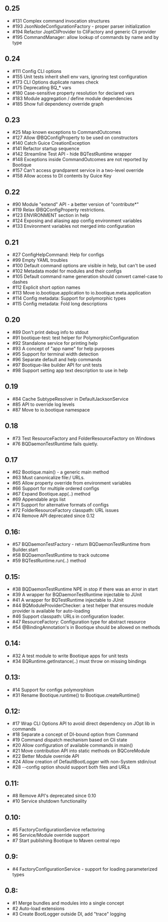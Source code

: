 ## 0.25

* #131 Complex command invocation structures
* #193 JsonNodeConfigurationFactory - proper parser initialization
* #194 Refactor JoptCliProvider to CliFactory and generic Cli provider
* #195 CommandManager: allow lookup of commands by name and by type

## 0.24

* #111 Config CLI options
* #155 Unit tests inherit shell env vars, ignoring test configuration 
* #173 CLI Options duplicate names check
* #175 Deprecating BQ_* vars
* #180 Case-sensitive property resolution for declared vars
* #183 Module aggregation / define module dependencies
* #185 Show full dependency override graph

## 0.23

* #25  Map known exceptions to CommandOutcomes
* #127 Allow @BQConfigProperty to be used on constructors 
* #140 Catch Guice CreationException
* #141 Refactor startup sequence
* #142 Streamline Test API - hide BQTestRuntime wrapper
* #148 Exceptions inside CommandOutcomes are not reported by Bootique
* #157 Can't access grandparent service in a two-level override
* #158 Allow access to DI contents by Guice Key

## 0.22

* #90  Module "extend" API - a better version of "contribute*"
* #119 Relax @BQConfigProperty restrictions.
* #123 ENVIRONMENT section in help
* #124 Exposing and aliasing app config environment variables 
* #133 Environment variables not merged into configuration

## 0.21

* #27 ConfigHelpCommand: Help for configs
* #99 Empty YAML troubles
* #100 Default command options are visible in help, but can't be used
* #102 Metadata model for modules and their configs
* #105 Default command name generation should convert camel-case to dashes 
* #112 Explicit short option names 
* #113 Move io.bootique.application to io.bootique.meta.application
* #114 Config metadata: Support for polymorphic types
* #115 Config metadata: Fold long descriptions

## 0.20

* #89 Don't print debug info to stdout
* #91 bootique-test: test helper for PolymorphicConfiguration
* #92 Standalone service for printing help
* #93 A concept of "app name" for help purposes
* #95 Support for terminal width detection
* #96 Separate default and help commands
* #97 Bootique-like builder API for unit tests
* #98 Support setting app text description to use in help

## 0.19

* #84 Cache SubtypeResolver in DefaultJacksonService
* #85 API to override log levels
* #87 Move to io.bootique namespace

## 0.18

* #73 Test ResourceFactory and FolderResourceFactory on Windows
* #76 BQDaemonTestRuntime fails quietly.

## 0.17

* #62 Bootique.main() - a generic main method
* #63 Must canonicalize file:/ URLs.
* #65 Allow property override from environment variables
* #66 Support for multiple ordered configs
* #67 Expand Bootique.app(..) method
* #69 Appendable args list
* #71 Support for alternative formats of configs
* #72 FolderResourceFactory classpath: URL issues 
* #74 Remove API deprecated since 0.12

## 0.16:

* #57 BQDaemonTestFactory - return BQDaemonTestRuntime from Builder.start
* #58 BQDaemonTestRuntime to track outcome
* #59 BQTestRuntime.run(..) method

## 0.15:

* #38 BQDaemonTestRuntime NPE in stop if there was an error in start
* #39 A wrapper for BQDaemonTestRuntime injectable to JUnit
* #41 A wrapper for BQTestRuntime injectable to JUnit
* #44 BQModuleProviderChecker: a test helper that ensures module provider 
      is available for auto-loading
* #46 Support classpath: URLs in configuration loader.
* #47 ResourceFactory: Configuration type for abstract resource
* #54 @BindingAnnotation's in Bootique should be allowed on methods

## 0.14:

* #32 A test module to write Bootique apps for unit tests
* #34 BQRuntime.getInstance(..) must throw on missing bindings

## 0.13:

* #14 Support for configs polymorphism
* #31 Rename Bootique.runtime() to Bootique.createRuntime()

## 0.12:

* #17 Wrap CLI Options API to avoid direct dependency on JOpt lib in commands
* #18 Separate a concept of DI-bound option from Command
* #19 Command dispatch mechanism based on Cli state
* #20 Allow configuration of available commands in main()
* #21 Move contribution API into static methods on BQCoreModule
* #22 Better Module override API
* #24 Allow creation of DefaultBootLogger with non-System stdin/out
* #28 --config option should support both files and URLs

## 0.11:

* #8 Remove API's deprecated since 0.10
* #10 Service shutdown functionality

## 0.10:

* #5 FactoryConfigurationService refactoring
* #6 Service/Module override support
* #7 Start publishing Bootique to Maven central repo

## 0.9:

* #4 FactoryConfigurationService - support for loading parameterized types

## 0.8:

* #1 Merge bundles and modules into a single concept
* #2 Auto-load extensions
* #3 Create BootLogger outside DI, add "trace" logging
